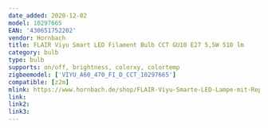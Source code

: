 ```yaml
---
date_added: 2020-12-02
model: 10297665
EAN: '430651752202'
vendor: Hornbach
title: FLAIR Viyu Smart LED Filament Bulb CCT GU10 E27 5,5W 510 lm
category: bulb
type: bulb
supports: on/off, brightness, colorxy, colortemp
zigbeemodel: ['VIYU_A60_470_FI_D_CCT_10297665']
compatible: [z2m]
mlink: https://www.hornbach.de/shop/FLAIR-Viyu-Smarte-LED-Lampe-mit-Repeaterfunktion-A60-E27-5-5W42W-510-lm-2700-4000-K-warmweiss-tageslichtweiss-Kompatibel-mit-SMART-HOME-by-hornbach/10297665/artikel.html
link: 
link2: 
link3: 
---
```

